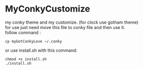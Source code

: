 # MyConkyCustomize
my conky theme and my customize. (for clock use gotham theme) <br>
for use just need move this file to conky file and then use it.<br>
follow command :
```
cp myGotConkyLove ~/.conky
```
or use install.sh with this command:
```
chmod +x install.sh
./install.sh
```
